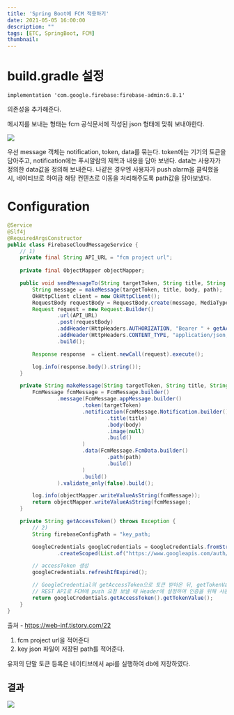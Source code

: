 ```yaml
---
title: 'Spring Boot에 FCM 적용하기'
date: 2021-05-05 16:00:00
description: ""
tags: [ETC, SpringBoot, FCM]
thumbnail: 
---  
```


# build.gradle 설정

```
implementation 'com.google.firebase:firebase-admin:6.8.1'
```
의존성을 추가해준다. 

메시지를 보내는 형태는 fcm 공식문서에 작성된 json 형태에 맞춰 보내야한다.

![](https://images.velog.io/images/2yeseul/post/a0217d1c-50e9-452e-b4e5-deb7fd5a10cb/%E1%84%89%E1%85%B3%E1%84%8F%E1%85%B3%E1%84%85%E1%85%B5%E1%86%AB%E1%84%89%E1%85%A3%E1%86%BA%202021-05-05%20%E1%84%8B%E1%85%A9%E1%84%92%E1%85%AE%203.43.32.png)

우선 message 객체는 notification, token, data를 묶는다.
token에는 기기의 토큰을 담아주고, notification에는 푸시알람의 제목과 내용을 담아 보낸다. data는 사용자가 정의한 data값을 정의해 보내준다.
나같은 경우엔 사용자가 push alarm을 클릭했을 시, 네이티브로 하여금 해당 컨텐츠로 이동을 처리해주도록 path값을 담아보냈다.

# Configuration
``` java
@Service
@Slf4j
@RequiredArgsConstructor
public class FirebaseCloudMessageService {
    // 1)
    private final String API_URL = "fcm project url";
    
    private final ObjectMapper objectMapper;

    public void sendMessageTo(String targetToken, String title, String body, String path) throws Exception {
        String message = makeMessage(targetToken, title, body, path);
        OkHttpClient client = new OkHttpClient();
        RequestBody requestBody = RequestBody.create(message, MediaType.get("application/json; charset=utf-8"));
        Request request = new Request.Builder()
                .url(API_URL)
                .post(requestBody)
                .addHeader(HttpHeaders.AUTHORIZATION, "Bearer " + getAccessToken())
                .addHeader(HttpHeaders.CONTENT_TYPE, "application/json; UTF-8")
                .build();

        Response response  = client.newCall(request).execute();

        log.info(response.body().string());
    }

    private String makeMessage(String targetToken, String title, String body, String path) throws JsonProcessingException {
        FcmMessage fcmMessage = FcmMessage.builder()
                .message(FcmMessage.appMessage.builder()
                        .token(targetToken)
                        .notification(FcmMessage.Notification.builder()
                                .title(title)
                                .body(body)
                                .image(null)
                                .build()
                        )
                        .data(FcmMessage.FcmData.builder()
                                .path(path)
                                .build()
                        )
                        .build()
                ).validate_only(false).build();

        log.info(objectMapper.writeValueAsString(fcmMessage));
        return objectMapper.writeValueAsString(fcmMessage);
    }

    private String getAccessToken() throws Exception {
        // 2)
        String firebaseConfigPath = "key_path;

        GoogleCredentials googleCredentials = GoogleCredentials.fromStream(new ClassPathResource(firebaseConfigPath).getInputStream())
                .createScoped(List.of("https://www.googleapis.com/auth/cloud-platform"));

        // accessToken 생성
        googleCredentials.refreshIfExpired();

        // GoogleCredential의 getAccessToken으로 토큰 받아온 뒤, getTokenValue로 최종적으로 받음
        // REST API로 FCM에 push 요청 보낼 때 Header에 설정하여 인증을 위해 사용
        return googleCredentials.getAccessToken().getTokenValue();
    }
}
```

출처 - https://web-inf.tistory.com/22

1) fcm project url을 적어준다
2) key json 파일이 저장된 path를 적어준다.

유저의 단말 토큰 등록은 네이티브에서 api를 실행하여 db에 저장하였다.

## 결과

![](https://img1.daumcdn.net/thumb/R1280x0/?scode=mtistory2&fname=https%3A%2F%2Fblog.kakaocdn.net%2Fdn%2FCMbbn%2Fbtq3UkPbYPR%2FYTPNl0fCMQwVLnY5f6NnJK%2Fimg.png)

